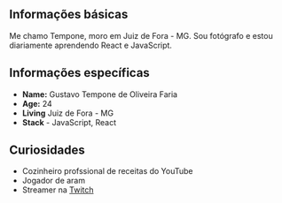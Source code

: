## Informações básicas

Me chamo Tempone, moro em Juiz de Fora - MG. Sou fotógrafo e estou diariamente aprendendo React e JavaScript.

## Informações específicas

* **Name:** Gustavo Tempone de Oliveira Faria
* **Age:** 24 
* **Living** Juiz de Fora - MG
* **Stack** - JavaScript, React

## Curiosidades 

* Cozinheiro profssional de receitas do YouTube
* Jogador de aram
* Streamer na [Twitch](twitch.tv/temppone)
